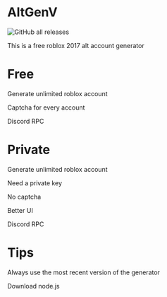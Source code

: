 # AltGenV

![GitHub all releases](https://img.shields.io/badge/downloads-92-green)





This is a free roblox 2017 alt account generator

# Free

Generate unlimited roblox account

Captcha for every account

Discord RPC

# Private

Generate unlimited roblox account

Need a private key

No captcha

Better UI

Discord RPC



# Tips

Always use the most recent version of the generator

Download node.js


